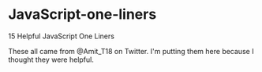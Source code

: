 # JavaScript-one-liners
15 Helpful JavaScript One Liners

These all came from @Amit_T18 on Twitter. I'm putting them here because I thought they were helpful.

